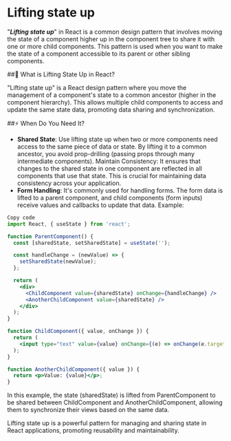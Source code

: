 # Lifting state up

"***Lifting state up***" in React is a common design pattern that involves moving the state of a component higher up in the component tree to share it with one or more child components. This pattern is used when you want to make the state of a component accessible to its parent or other sibling components.


##🚀 What is Lifting State Up in React?

"Lifting state up" is a React design pattern where you move the management of a component's state to a common ancestor (higher in the component hierarchy).
This allows multiple child components to access and update the same state data, promoting data sharing and synchronization.

##⚡ When Do You Need It?

- **Shared State**: Use lifting state up when two or more components need access to the same piece of data or state. By lifting it to a common ancestor, you avoid prop-drilling (passing props through many intermediate components).
  Maintain Consistency: It ensures that changes to the shared state in one component are reflected in all components that use that state. This is crucial for maintaining data consistency across your application.
- **Form Handling**: It's commonly used for handling forms. The form data is lifted to a parent component, and child components (form inputs) receive values and callbacks to update that data.
  Example:

```jsx
Copy code
import React, { useState } from 'react';

function ParentComponent() {
  const [sharedState, setSharedState] = useState('');

  const handleChange = (newValue) => {
    setSharedState(newValue);
  };

  return (
    <div>
      <ChildComponent value={sharedState} onChange={handleChange} />
      <AnotherChildComponent value={sharedState} />
    </div>
  );
}

function ChildComponent({ value, onChange }) {
  return (
    <input type="text" value={value} onChange={(e) => onChange(e.target.value)} />
  );
}

function AnotherChildComponent({ value }) {
  return <p>Value: {value}</p>;
}
```

In this example, the state (sharedState) is lifted from ParentComponent to be shared between ChildComponent and AnotherChildComponent, allowing them to synchronize their views based on the same data.

Lifting state up is a powerful pattern for managing and sharing state in React applications, promoting reusability and maintainability.
